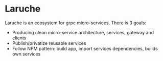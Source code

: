 # Laruche

Laruche is an ecosystem for grpc micro-services.
There is 3 goals:
- Producing clean micro-service architecture, services, gateway and clients
- Publish/privatize reusable services
- Follow NPM pattern: build app, import services dependencies, builds own services
